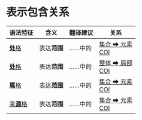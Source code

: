 # 表示包含关系

|语法特征|含义|翻译建议|关系|
|-|-|-|-|
|[**处**格](https://assets-hk.wikipali.org/pali-handbook/zh-Hans/declension/loc.html)|表达**范围**|……中的|[集合 ➡ 元素<br>COI](https://assets-hk.wikipali.org/pali-handbook/zh-Hans/basic-relation/loc/loc-coi.html)|
|[**处**格](https://assets-hk.wikipali.org/pali-handbook/zh-Hans/declension/loc.html)|表达**范围**|……中的|[整体 ➡ 局部<br>COI](https://assets-hk.wikipali.org/pali-handbook/zh-Hans/basic-relation/loc/loc-whp.html)|
|[**属**格](https://assets-hk.wikipali.org/pali-handbook/zh-Hans/declension/gen.html)|表达**范围**|……中的|[集合 ➡ 元素<br>COI](https://assets-hk.wikipali.org/pali-handbook/zh-Hans/basic-relation/gen/gen-coi.html)|
|[来**源**格](https://assets-hk.wikipali.org/pali-handbook/zh-Hans/declension/abl.html)|表达**范围**|……中的|[集合 ➡ 元素<br>COI](https://assets-hk.wikipali.org/pali-handbook/zh-Hans/basic-relation/abl/abl-coi.html)|
